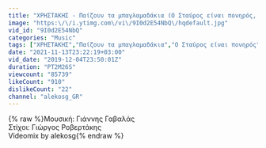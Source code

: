 ```yaml
---
title: "ΧΡΗΣΤΑΚΗΣ - Παίζουν τα μπαγλαμαδάκια (Ο Σταύρος είναι πονηρός, 1970)"
image: "https:\/\/i.ytimg.com\/vi\/9I0d2E54NbQ\/hqdefault.jpg"
vid_id: "9I0d2E54NbQ"
categories: "Music"
tags: ["ΧΡΗΣΤΑΚΗΣ","Παίζουν τα μπαγλαμαδάκια","Ο Σταύρος είναι πονηρός"]
date: "2021-11-13T23:22:19+03:00"
vid_date: "2019-12-04T23:50:01Z"
duration: "PT2M26S"
viewcount: "85739"
likeCount: "910"
dislikeCount: "22"
channel: "alekosg_GR"
---
```

{% raw %}Μουσική: Γιάννης Γαβαλάς<br />Στίχοι: Γιώργος Ροβερτάκης<br />Videomix by alekosg{% endraw %}
